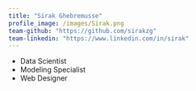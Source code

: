 ```yaml
---
title: "Sirak Ghebremusse"
profile_image: /images/Sirak.png
team-github: "https://github.com/sirakzg"
team-linkedin: "https://www.linkedin.com/in/sirak"
---
```


- Data Scientist
- Modeling Specialist
- Web Designer
